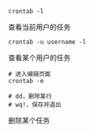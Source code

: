 

```shell
crontab -l
```

查看当前用户的任务



```shell
crontab -u username -l
```

查看某个用户的任务



```shell
# 进入编辑页面
crontab -e

# dd，删除某行
# wq!，保存并退出
```

删除某个任务